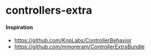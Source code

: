 # controllers-extra


#### Inspiration
* https://github.com/KnpLabs/ControllerBehavior
* https://github.com/mmoreram/ControllerExtraBundle